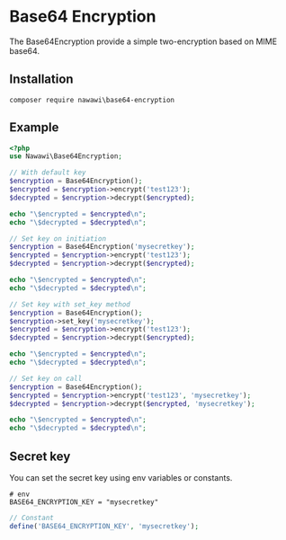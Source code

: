 # Base64 Encryption
The Base64Encryption provide a simple two-encryption based on MIME base64.

## Installation
```
composer require nawawi\base64-encryption
```

## Example
```php
<?php
use Nawawi\Base64Encryption;

// With default key
$encryption = Base64Encryption();
$encrypted = $encryption->encrypt('test123');
$decrypted = $encryption->decrypt($encrypted);

echo "\$encrypted = $encrypted\n";
echo "\$decrypted = $decrypted\n";

// Set key on initiation
$encryption = Base64Encryption('mysecretkey');
$encrypted = $encryption->encrypt('test123');
$decrypted = $encryption->decrypt($encrypted);

echo "\$encrypted = $encrypted\n";
echo "\$decrypted = $decrypted\n";

// Set key with set_key method
$encryption = Base64Encryption();
$encryption->set_key('mysecretkey');
$encrypted = $encryption->encrypt('test123');
$decrypted = $encryption->decrypt($encrypted);

echo "\$encrypted = $encrypted\n";
echo "\$decrypted = $decrypted\n";

// Set key on call
$encryption = Base64Encryption();
$encrypted = $encryption->encrypt('test123', 'mysecretkey');
$decrypted = $encryption->decrypt($encrypted, 'mysecretkey');

echo "\$encrypted = $encrypted\n";
echo "\$decrypted = $decrypted\n";
```

## Secret key
You can set the secret key using env variables or constants.

```
# env
BASE64_ENCRYPTION_KEY = "mysecretkey"
```

```php
// Constant
define('BASE64_ENCRYPTION_KEY', 'mysecretkey');
```
